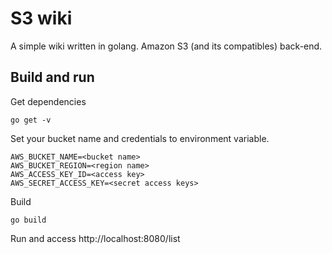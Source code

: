 # S3 wiki

A simple wiki written in golang.
Amazon S3 (and its compatibles) back-end.

## Build and run

Get dependencies

~~~
go get -v
~~~

Set your bucket name and credentials to environment variable.

~~~
AWS_BUCKET_NAME=<bucket name>
AWS_BUCKET_REGION=<region name>
AWS_ACCESS_KEY_ID=<access key>
AWS_SECRET_ACCESS_KEY=<secret access keys>
~~~

Build

~~~
go build
~~~

Run and access http://localhost:8080/list
